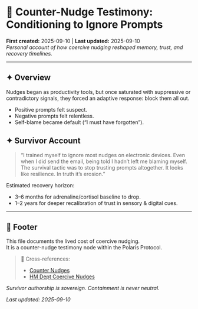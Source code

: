 # 🧨 Counter-Nudge Testimony: Conditioning to Ignore Prompts
**First created:** 2025-09-10 | **Last updated:** 2025-09-10  
*Personal account of how coercive nudging reshaped memory, trust, and recovery timelines.*

---

## ✦ Overview  
Nudges began as productivity tools, but once saturated with suppressive or contradictory signals, they forced an adaptive response: block them all out.  

- Positive prompts felt suspect.  
- Negative prompts felt relentless.  
- Self-blame became default (“I must have forgotten”).  

## ✦ Survivor Account  
> “I trained myself to ignore most nudges on electronic devices. Even when I did send the email, being told I hadn’t left me blaming myself. The survival tactic was to stop trusting prompts altogether. It looks like resilience. In truth it’s erosion.”  

Estimated recovery horizon:  
- 3–6 months for adrenaline/cortisol baseline to drop.  
- 1–2 years for deeper recalibration of trust in sensory & digital cues.  

---

## 🏮 Footer  

This file documents the lived cost of coercive nudging.  
It is a counter-nudge testimony node within the Polaris Protocol.  

> 📡 Cross-references:  
> - [Counter Nudges](../../Disruption_Kit/Containment_Scripts/Counter_Nudges/)  
> - [HM Dept Coercive Nudges](../../Disruption_Kit/Big_Picture_Protocols/🧠_HM_Dept_Coercive_Nudges/)  

*Survivor authorship is sovereign. Containment is never neutral.*  

_Last updated: 2025-09-10_
